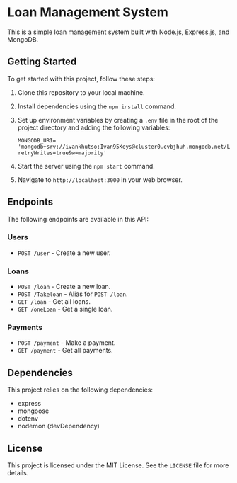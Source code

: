 # Loan Management System

This is a simple loan management system built with Node.js, Express.js, and MongoDB.

## Getting Started

To get started with this project, follow these steps:

1. Clone this repository to your local machine.
2. Install dependencies using the `npm install` command.
3. Set up environment variables by creating a `.env` file in the root of the project directory and adding the following variables:

    ```
    MONGODB_URI= 'mongodb+srv://ivankhutso:Ivan95Keys@cluster0.cvbjhuh.mongodb.net/LoanCalculatorDb?retryWrites=true&w=majority'
    ```

4. Start the server using the `npm start` command.
5. Navigate to `http://localhost:3000` in your web browser.

## Endpoints

The following endpoints are available in this API:

### Users

* `POST /user` - Create a new user.

### Loans

* `POST /loan` - Create a new loan.
* `POST /Takeloan` - Alias for `POST /loan`.
* `GET /loan` - Get all loans.
* `GET /oneLoan` - Get a single loan.

### Payments

* `POST /payment` - Make a payment.
* `GET /payment` - Get all payments.

## Dependencies

This project relies on the following dependencies:

* express
* mongoose
* dotenv
* nodemon (devDependency)

## License

This project is licensed under the MIT License. See the `LICENSE` file for more details.
